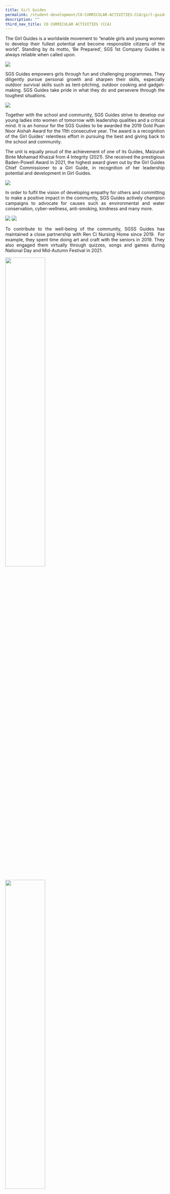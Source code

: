 ```yaml
---
title: Girl Guides
permalink: /student-development/CO-CURRICULAR-ACTIVITIES-CCA/girl-guides/
description: ""
third_nav_title: CO CURRICULAR ACTIVITIES (CCA)
---
```

<p style="text-align: justify;"> The Girl Guides is a worldwide movement to “enable girls and young women to develop their fullest potential and become responsible citizens of the world”. Standing by its motto, ‘Be Prepared’, SGS 1st Company Guides is always reliable when called upon. </p>

![](/images/CCA%20Girl%20Guides/girl_guide1.jpg)

<p style="text-align: justify;"> SGS Guides empowers girls through fun and challenging programmes. They diligently pursue personal growth and sharpen their skills, especially outdoor survival skills such as tent-pitching, outdoor cooking and gadget-making. SGS Guides take pride in what they do and persevere through the toughest situations. </p>

![](/images/CCA%20Girl%20Guides/girl_guide2.jpg)

<p style="text-align: justify;"> Together with the school and community, SGS Guides strive to develop our young ladies into women of tomorrow with leadership qualities and a critical mind. It is an honour for the SGS Guides to be awarded the 2019 Gold Puan Noor Aishah Award for the 11th consecutive year. The award is a recognition of the Girl Guides’ relentless effort in pursuing the best and giving back to the school and community. </p>

<p style="text-align: justify;"> The unit is equally proud of the achievement of one of its Guides, Maizurah Binte Mohamad Khaizal from 4 Integrity (2021). She received the prestigious Baden-Powell Award in 2021, the highest award given out by the Girl Guides Chief Commissioner to a Girl Guide, in recognition of her leadership potential and development in Girl Guides. </p>

![](/images/CCA%20Girl%20Guides/Slide8-1-768x432.jpg)

<p style="text-align: justify;"> In order to fulfil the vision of developing empathy for others and committing to make a positive impact in the community, SGS Guides actively champion campaigns to advocate for causes such as environmental and water conservation, cyber-wellness, anti-smoking, kindness and many more. </p>

![](/images/CCA%20Girl%20Guides/Slide11-768x432.jpg)
![](/images/CCA%20Girl%20Guides/Slide10-600x338.jpg)

<p style="text-align: justify;"> To contribute to the well-being of the community, SGSS Guides has maintained a close partnership with Ren Ci Nursing Home since 2019.  For example, they spent time doing art and craft with the seniors in 2019. They also engaged them virtually through quizzes, songs and games during National Day and Mid-Autumn Festival in 2021. </p>


<a href="/images/CCA%20Girl%20Guides/Slide12-250x250.jpg" target = "_blank"> <img src="/images/CCA%20Girl%20Guides/Slide12-250x250.jpg" 
     style="width:50%"></a>

<a href="/images/CCA%20Girl%20Guides/Slide13-250x250.jpg" target = "_blank"> <img src="/images/CCA%20Girl%20Guides/Slide13-250x250.jpg" 
     style="width:50%"></a>
		 
<a href="/images/CCA%20Girl%20Guides/Slide14-250x250.jpg" target = "_blank"> <img src="/images/CCA%20Girl%20Guides/Slide14-250x250.jpg" 
     style="width:50%"></a>

<a href="/images/CCA%20Girl%20Guides/Slide15-250x250.jpg" target = "_blank"> <img src="/images/CCA%20Girl%20Guides/Slide15-250x250.jpg" 
     style="width:50%"></a>
		 
##### **CCA Training in times of COVID-19**

<p style="text-align: justify;"> In the midst of the pandemic and home-based learning, our student leaders continued to engage their peers and juniors virtually, under the guidance of the teachers-in-charge. Unfazed by the challenges, the students planned and executed various unique and fun activities, to continue equipping the girls with vital leadership and life skills. </p>

<p style="text-align: justify;"> For example, a team of guides conducted an origami workshop through video instructions and gave personal feedback to their peers as they created their artefacts. The student leaders also tapped on online tools such as Canva, Google Slides and Google Docs to collaborate and create posters, encouragement cards, proposals, and presentations to consolidate their learning for various projects. They also took the initiative to check in on the well-being of the guides through platforms such as Padlet and Mentimeter. To build a strong team spirit amongst the girls, they used online games such as ‘skribbl.io’ and ‘Gartic Phone’. </p>

<p style="text-align: justify;"> The student leaders indeed led by example and served as positive role models for their juniors in being adaptable and innovative to create meaningful learning experiences for each other. </p>

![](/images/CCA%20Girl%20Guides/Slide17-768x432.jpg)
![](/images/CCA%20Girl%20Guides/Slide16-768x432.jpg)

##### **Achievement**

Unit Award – Puan Noor Aishah (PNA) Award 2019 (Gold)

Unit Award – Puan Noor Aishah (PNA) Award 2018 (Gold)